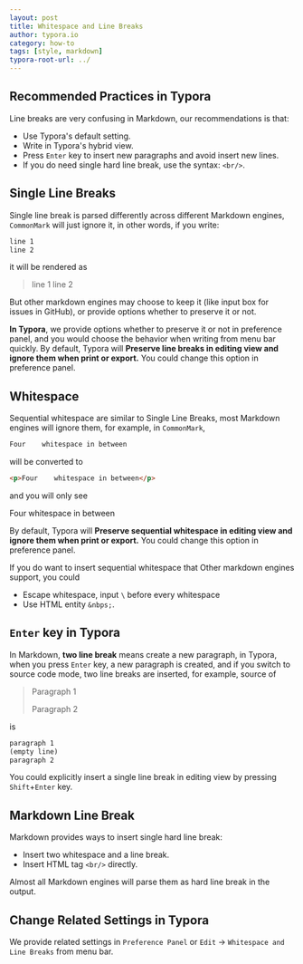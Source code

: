 ```yaml
---
layout: post
title: Whitespace and Line Breaks
author: typora.io
category: how-to
tags: [style, markdown]
typora-root-url: ../
---
```


## Recommended Practices in Typora

Line breaks are very confusing in Markdown, our recommendations is that: 

- Use Typora's default setting.
- Write in Typora's hybrid view.
- Press `Enter` key to insert new paragraphs and avoid insert new lines. 
- If you do need single hard line break, use the syntax: `<br/>`.

## Single Line Breaks

Single line break is parsed differently across different Markdown engines, `CommonMark` will just ignore it, in other words, if you write:

```markdown
line 1
line 2
```

it will be rendered as

>  line 1 line 2

But other markdown engines may choose to keep it (like input box for issues in GitHub), or provide options whether to preserve it or not.

**In Typora**, we provide options whether to preserve it or not in preference panel, and you would choose the behavior when writing from menu bar quickly. By default, Typora will **Preserve line breaks in editing view and ignore them when print or export.** You could change this option in preference panel.

## Whitespace

Sequential whitespace are similar to Single Line Breaks, most Markdown engines will ignore them, for example, in `CommonMark`,

```markdown
Four    whitespace in between
```

will be converted to

```html
<p>Four    whitespace in between</p>
```

and you will only see

Four whitespace in between

By default, Typora will **Preserve sequential whitespace in editing view and ignore them when print or export.** You could change this option in preference panel.

If you do want to insert sequential whitespace that Other markdown engines support, you could

- Escape whitespace, input `\` before every whitespace
- Use HTML entity `&nbps;`.

## `Enter` key in Typora

In Markdown, **two line break** means create a new paragraph, in Typora, when you press `Enter` key, a new paragraph is created, and if you switch to source code mode, two line breaks are inserted, for example, source of

> Paragraph 1
>
> Paragraph 2

is

```markdown
paragraph 1
(empty line)
paragraph 2
```

You could explicitly insert a single line break in editing view by pressing `Shift`+`Enter` key.

## Markdown Line Break

Markdown provides ways to insert single hard line break:

- Insert two whitespace and a line break.
- Insert HTML tag `<br/>` directly.

Almost all Markdown engines will parse them as hard line break in the output.

## Change Related Settings in Typora

We provide related settings in `Preference Panel` or `Edit` -> `Whitespace and  Line Breaks` from menu bar.
